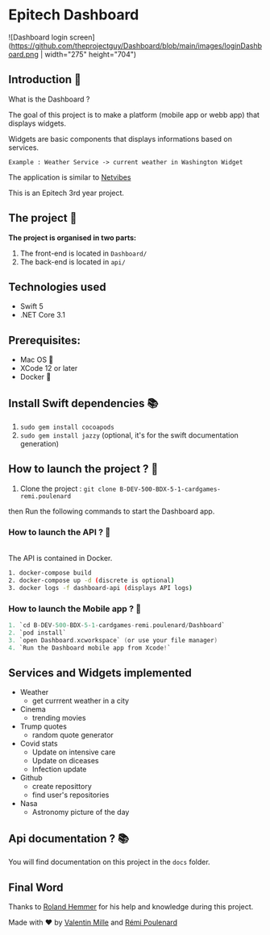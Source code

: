 # Epitech Dashboard

![Dashboard login screen](https://github.com/theprojectguy/Dashboard/blob/main/images/loginDashboard.png | width="275" height="704")

## Introduction 👋

What is the Dashboard ?

The goal of this project is to make a platform (mobile app or webb app) that displays widgets.

Widgets are basic components that displays informations based on services.

`Example : Weather Service -> current weather in Washington Widget`

The application is similar to [Netvibes](https://www.netvibes.com/fr)

This is an Epitech 3rd year project.

## The project 🚀

**The project is organised in two parts:**
1. The front-end is located in `Dashboard/`
2. The back-end is located in `api/`

## Technologies used
- Swift 5
- .NET Core 3.1

## Prerequisites:
- Mac OS 🍎
- XCode 12 or later
- Docker 🐳

## Install Swift dependencies 📚
1. `sudo gem install cocoapods`
2. `sudo gem install jazzy` (optional, it's for the swift documentation generation)

## How to launch the project ? 📲

1. Clone the project : `git clone B-DEV-500-BDX-5-1-cardgames-remi.poulenard`

then Run the following commands to start the Dashboard app.

### How to launch the API ? 🔮
<br>
The API is contained in Docker.

```bash
1. docker-compose build
2. docker-compose up -d (discrete is optional)
3. docker logs -f dashboard-api (displays API logs)
```

### How to launch the Mobile app ? 📲

```swift
1. `cd B-DEV-500-BDX-5-1-cardgames-remi.poulenard/Dashboard`
2. `pod install`
3. `open Dashboard.xcworkspace` (or use your file manager)
4. `Run the Dashboard mobile app from Xcode!`
```

## Services and Widgets implemented
- Weather
    - get currrent weather in a city
- Cinema
    - trending movies
- Trump quotes
    - random quote generator
- Covid stats
    - Update on intensive care
    - Update on diceases
    - Infection update
- Github
    - create reposittory
    - find user's repositories
- Nasa
    - Astronomy picture of the day

## Api documentation ? 📚

You will find documentation on this project in the `docs` folder.

## Final Word

Thanks to [Roland Hemmer](https://github.com/rolandhemmer) for his help and knowledge during this project.


Made with ❤️ by [Valentin Mille](https://github.com/theprojectguy) and [Rémi Poulenard](https://github.com/mireus1)
